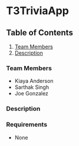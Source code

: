 # T3TriviaApp


[//]: # (## Table of contents)

[//]: # (1. Team Members)

[//]: # (2. Requirements)

[//]: # (3. Some Image Here)

<!-- TABLE OF CONTENTS -->
## Table of Contents
[//]: # (  <summary>Table of Contents</summary>)
  <ol>
    <li>
      <a href="#team-members">Team Members</a>
    </li>
    <li>
      <a href="#description">Description</a>
    </li>
  </ol>

### Team Members
+ Kiaya Anderson
+ Sarthak Singh
+ Joe Gonzalez

### Description

### Requirements
+ None

